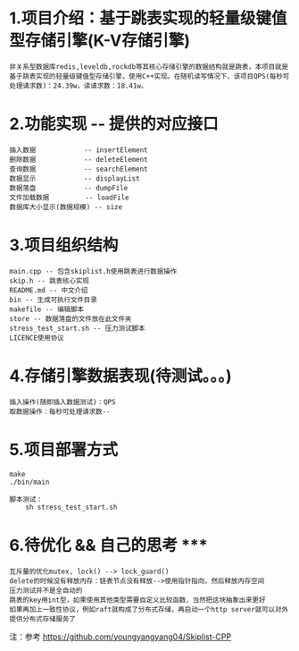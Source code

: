 # 1.项目介绍：基于跳表实现的轻量级键值型存储引擎(K-V存储引擎)
    非关系型数据库redis,leveldb,rockdb等其核心存储引擎的数据结构就是跳表，本项目就是基于跳表实现的轻量级键值型存储引擎，使用C++实现。在随机读写情况下，该项目QPS(每秒可处理请求数)：24.39w，读请求数：18.41w。

# 2.功能实现 -- 提供的对应接口
    插入数据            -- insertElement
    删除数据            -- deleteElement
    查询数据            -- searchElement
    数据显示            -- displayList
    数据落盘            -- dumpFile  
    文件加载数据         -- loadFile 
    数据库大小显示(数据规模) -- size

# 3.项目组织结构
    main.cpp -- 包含skiplist.h使用跳表进行数据操作
    skip.h -- 跳表核心实现
    README.md -- 中文介绍
    bin -- 生成可执行文件目录
    makefile -- 编辑脚本
    store -- 数据落盘的文件放在此文件夹
    stress_test_start.sh -- 压力测试脚本
    LICENCE使用协议

# 4.存储引擎数据表现(待测试。。。)
    插入操作(随即插入数据测试)：QPS
    取数据操作：每秒可处理请求数--

# 5.项目部署方式
    make
    ./bin/main

    脚本测试：
        sh stress_test_start.sh

# 6.待优化 && 自己的思考 ***
    互斥量的优化mutex, lock() --> lock_guard()
    delete的时候没有释放内存：链表节点没有释放-->使用指针指向，然后释放内存空间
    压力测试并不是全自动的
    跳表的key用int型，如果使用其他类型需要自定义比较函数，当然把这块抽象出来更好
    如果再加上一致性协议，例如raft就构成了分布式存储，再启动一个http server就可以对外提供分布式存储服务了

注：参考 https://github.com/youngyangyang04/Skiplist-CPP
